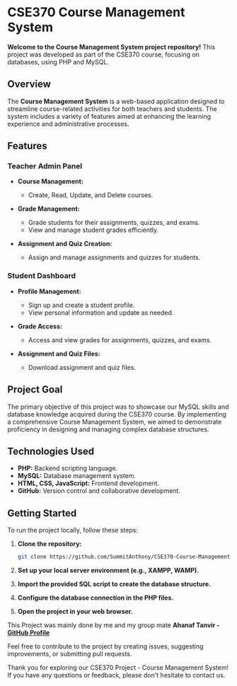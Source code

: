 

# CSE370 Course Management System

**Welcome to the  Course Management System project repository!** This project was developed as part of the CSE370 course, focusing on databases, using PHP and MySQL.

## Overview

The **Course Management System** is a web-based application designed to streamline course-related activities for both teachers and students. The system includes a variety of features aimed at enhancing the learning experience and administrative processes.

## Features

### Teacher Admin Panel

- **Course Management:**
  - Create, Read, Update, and Delete courses.


- **Grade Management:**
  - Grade students for their assignments, quizzes, and exams.
  - View and manage student grades efficiently.

- **Assignment and Quiz Creation:**
  - Assign and manage assignments and quizzes for students.


### Student Dashboard

- **Profile Management:**
  - Sign up and create a student profile.
  - View personal information and update as needed.

- **Grade Access:**
  - Access and view grades for assignments, quizzes, and exams.

- **Assignment and Quiz Files:**
  - Download assignment and quiz files.



## Project Goal

The primary objective of this project was to showcase our MySQL skills and database knowledge acquired during the CSE370 course. By implementing a comprehensive Course Management System, we aimed to demonstrate proficiency in designing and managing complex database structures.

## Technologies Used

- **PHP:** Backend scripting language.
- **MySQL:** Database management system.
- **HTML, CSS, JavaScript:** Frontend development.
- **GitHub:** Version control and collaborative development.

## Getting Started

To run the project locally, follow these steps:

1. **Clone the repository:**
   ```bash
   git clone https://github.com/SummitAnthony/CSE370-Course-Management-System.git
   ```

2. **Set up your local server environment (e.g., XAMPP, WAMP).**

3. **Import the provided SQL script to create the database structure.**

4. **Configure the database connection in the PHP files.**

5. **Open the project in your web browser.**

This Project was mainly done by me and my group mate **Ahanaf Tanvir - [GitHub Profile](https://github.com/ahanaftanvir40)**

Feel free to contribute to the project by creating issues, suggesting improvements, or submitting pull requests.

Thank you for exploring our CSE370 Project - Course Management System! If you have any questions or feedback, please don't hesitate to contact us.
